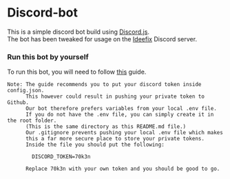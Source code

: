 # Discord-bot
This is a simple discord bot build using [Discord.js](https://discord.js.org).  
The bot has been tweaked for usage on the [Ideefix](http://www.ideefix.skghendt.be) Discord server.

### Run this bot by yourself
To run this bot, you will need to follow [this](https://discordjs.guide/preparations) guide.  
```
Note: The guide recommends you to put your discord token inside config.json.
      This however could result in pushing your private token to Github. 
      Our bot therefore prefers variables from your local .env file.
      If you do not have the .env file, you can simply create it in the root folder.
      (This is the same directory as this README.md file.)
      Our .gitignore prevents pushing your local .env file which makes
      this a far more secure place to store your private tokens.
      Inside the file you should put the following:

        DISCORD_TOKEN=70k3n

      Replace 70k3n with your own token and you should be good to go.
```
